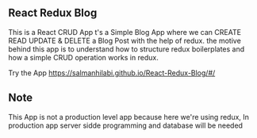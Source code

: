 ## React Redux Blog

This is a React CRUD App t's a Simple Blog App where we can CREATE READ UPDATE & DELETE a Blog Post with the help of redux.
the motive behind this app is to understand how to structure redux boilerplates and how a simple CRUD operation works in redux.

Try the App https://salmanhilabi.github.io/React-Redux-Blog/#/

## Note

This App is not a production level app because here we're using redux, In production app server sidde programming and database will be needed 
